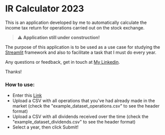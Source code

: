 # IR Calculator 2023

This is an application developed by me to automatically calculate the income tax return for operations carried out on the stock exchange.

> :warning: **Application still under construction!**

The purpose of this application is to be used as a use case for studying the [Streamlit](https://streamlit.io/) framework and also to facilitate a task that I must do every year.

Any questions or feedback, get in touch at [My Linkedin](https://www.linkedin.com/in/soumessias/).

Thanks!

### How to use:

- Enter this [Link](https://soumessias-ir-calculator-inicio-9ml80y.streamlit.app/)
- Upload a CSV with all operations that you've had already made in the market (check the "example_dataset_operations.csv" to see the header format)
- Upload a CSV with all dividends received over the time (check the "example_dataset_dividends.csv" to see the header format)
- Select a year, then click Submit!
